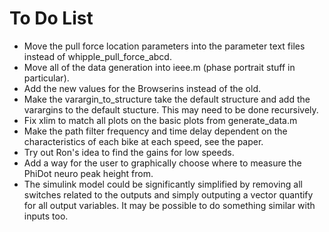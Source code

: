 To Do List
==========

- Move the pull force location parameters into the parameter text files instead
  of whipple_pull_force_abcd.
- Move all of the data generation into ieee.m (phase portrait stuff in particular).
- Add the new values for the Browserins instead of the old.
- Make the varargin_to_structure take the default structure and add the
  varargins to the default stucture. This may need to be done recursively.
- Fix xlim to match all plots on the basic plots from generate_data.m
- Make the path filter frequency and time delay dependent on the
  characteristics of each bike at each speed, see the paper.
- Try out Ron's idea to find the gains for low speeds.
- Add a way for the user to graphically choose where to measure the PhiDot neuro
  peak height from.
- The simulink model could be significantly simplified by removing all switches
  related to the outputs and simply outputing a vector quantify for all output
  variables. It may be possible to do something similar with inputs too.
